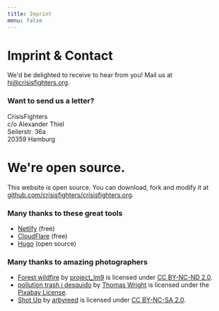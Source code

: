 ```yaml
---
title: Imprint
menu: false
---
```


# Imprint & Contact

We'd be delighted to receive to hear from you! Mail us at <a href="mailto:hi@crisisfighters.org">hi@crisisfighters.org</a>.

### Want to send us a letter?

CrisisFighters
<br/>
c/o Alexander Thiel
<br/>
Seilerstr. 36a
<br/>
20359 Hamburg

# We're open source.
This website is open source. You can download, fork and modify it at [github.com/crisisfighters/crisisfighters.org](https://github.com/crisisfighters/crisisfighters.org/).

### Many thanks to these great tools
* [Netlify](https://netlify.com) (free)
* [CloudFlare](https://cloudflare.com) (free)
* [Hugo](https://gohugo.io) (open source)

### Many thanks to amazing photographers

* [Forest wildfire](https://www.flickr.com/photos/132152588@N03/22412407671) by [project_lm9](https://www.flickr.com/photos/132152588@N03) is licensed under [CC BY-NC-ND 2.0](https://creativecommons.org/licenses/by-nc-nd/2.0/?ref=ccsearch&atype=rich).
* [pollution trash i desquido](https://pixabay.com/photos/pollution-trash-i-desquido-1861133) by [Thomas Wright](https://pixabay.com/users/BilingualColombia-3851956) is licensed under the [Pixabay License](https://pixabay.com/service/license/).
* [Shot Up](https://www.flickr.com/photos/19779889@N00/4343683727) by [arbyreed](https://www.flickr.com/photos/19779889@N00) is licensed under [CC BY-NC-SA 2.0](https://creativecommons.org/licenses/by-nc-sa/2.0/?ref=ccsearch).
